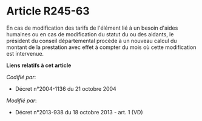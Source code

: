 # Article R245-63

En cas de modification des tarifs de l'élément lié à un besoin d'aides humaines ou en cas de modification du statut du ou des
aidants, le président du conseil départemental procède à un nouveau calcul du montant de la prestation avec effet à compter
du mois où cette modification est intervenue.

**Liens relatifs à cet article**

_Codifié par_:

  - Décret n°2004-1136 du 21 octobre 2004

_Modifié par_:

  - Décret n°2013-938 du 18 octobre 2013 - art. 1 (VD)
